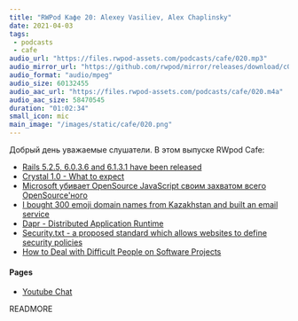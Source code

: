```yaml
---
title: "RWPod Кафе 20: Alexey Vasiliev, Alex Chaplinsky"
date: 2021-04-03
tags:
 - podcasts
 - cafe
audio_url: "https://files.rwpod-assets.com/podcasts/cafe/020.mp3"
audio_mirror_url: "https://github.com/rwpod/mirror/releases/download/c020/020.mp3"
audio_format: "audio/mpeg"
audio_size: 60132455
audio_aac_url: "https://files.rwpod-assets.com/podcasts/cafe/020.m4a"
audio_aac_size: 58470545
duration: "01:02:34"
small_icon: mic
main_image: "/images/static/cafe/020.png"
---
```


Добрый день уважаемые слушатели. В этом выпуске RWpod Cafe:

 - [Rails 5.2.5, 6.0.3.6 and 6.1.3.1 have been released](https://weblog.rubyonrails.org/2021/3/26/marcel-upgrade-releases/)
 - [Crystal 1.0 - What to expect](https://crystal-lang.org/2021/03/22/crystal-1.0-what-to-expect.html)
 - [Microsoft убивает OpenSource JavaScript своим захватом всего OpenSource'ного](https://clarity.kleydints.com/a-post-mortem-in-5-acts-of-how-microsoft-privatized-open-source-killing-javascript-in-the-process-62ee5fc77d9e)
 - [I bought 300 emoji domain names from Kazakhstan and built an email service](https://tinyprojects.dev/projects/mailoji)
 - [Dapr - Distributed Application Runtime](https://dapr.io/)
 - [Security.txt - a proposed standard which allows websites to define security policies](https://securitytxt.org/)
 - [How to Deal with Difficult People on Software Projects](https://www.howtodeal.dev/)

#### Pages

 - [Youtube Chat](https://youtu.be/KdaLkTT4eJQ)

READMORE
